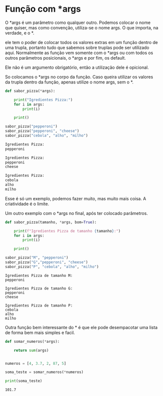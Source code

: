 # Função com *args

O *args é um parâmetro como qualquer outro. Podemos colocar o nome que quiser, mas como convenção, utiliza-se o nome args. 
O que importa, na verdade, e o *. 

ele tem o poder de colocar todos os valores extras em um função dentro de uma trupla, portanto tudo que sabemos sobre truplas pode ser utilizado aqui.
Normalmente as função vem somente com o *args ou com todos os outros parâmetros posicionais, o *args e por fim, os default. 

Ele não é um argumento obrigatório, então a utilização dele é opicional.

So colocamos o *args no corpo da função. Caso queira utilizar os valores da trupla dentro da função, apenas utilize o nome args, sem o *.

```python
def sabor_pizza(*args):

    print("Igredientes Pizza:")
    for i in args:
        print(i)

    print()

sabor_pizza("pepperoni")
sabor_pizza("pepperoni", "cheese")
sabor_pizza("cebola", "alho", "milho")
```

```python
Igredientes Pizza:
pepperoni

Igredientes Pizza:
pepperoni
cheese

Igredientes Pizza:
cebola
alho
milho
```

Esse é só um exemplo, podemos fazer muito, mas muito mais coisa. A criatividade é o limite.

Um outro exemplo com o *args no final, após ter colocado parâmetros.

```python
def sabor_pizza(tamanho, *args, bom=True):

    print(f"Igredientes Pizza de tamanho {tamanho}:")
    for i in args:
        print(i)

    print()

sabor_pizza("M", "pepperoni")
sabor_pizza("G","pepperoni", "cheese")
sabor_pizza("P", "cebola", "alho", "milho")
```

```Pyhton
Igredientes Pizza de tamanho M:
pepperoni

Igredientes Pizza de tamanho G:
pepperoni
cheese

Igredientes Pizza de tamanho P:
cebola
alho
milho
```

Outra função bem interessante do * é que ele pode desempacotar uma lista de forma bem mais simples e facil.

```python
def somar_numeros(*args):

    return sum(args)


numeros = [4, 3.7, 2, 87, 5]

soma_teste = somar_numeros(*numeros)

print(soma_teste)
```

```Pyhton
101.7
```
